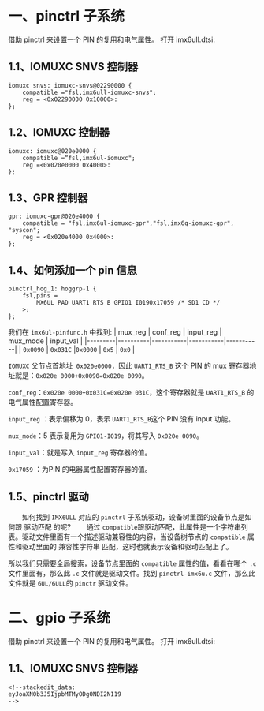 

# 一、pinctrl 子系统

借助 pinctrl 来设置一个 PIN 的复用和电气属性。
打开 imx6ull.dtsi:

## 1.1、IOMUXC SNVS 控制器
```
iomuxc snvs: iomuxc-snvs@02290000 {
	compatible ="fsl,imx6ull-iomuxc-snvs";
	reg = <0x02290000 0x10000>:
};
```
## 1.2、IOMUXC  控制器
```
iomuxc: iomuxc@020e0000 {
	compatible =“fsl,imx6ul-iomuxc";
	reg =<0x020e0000 0x4000>:
};
```
## 1.3、GPR  控制器
```
gpr: iomuxc-gpr@020e4000 {
	compatible = "fsl,imx6ul-iomuxc-gpr","fsl,imx6q-iomuxc-gpr", "syscon";	
	reg = <0x020e4000 0x4000>:
};
```
## 1.4、如何添加一个 pin 信息
```
pinctrl_hog_1: hoggrp-1 {
	fsl,pins = 
		MX6UL PAD UART1 RTS B GPIO1 I0190x17059 /* SD1 CD */
	>;
};
```
我们在 `imx6ul-pinfunc.h` 中找到:
| mux_reg | conf_reg | input_reg | mux_mode  | input_val |
|---------|----------|-----------|-----------|-----------|
| `0x0090`  | `0x031C`  |`0x0000` | `0x5` | `0x0` |
 
`IOMUXC` 父节点首地址` 0x020e0000`，因此 `UART1_RTS_B` 这个 PIN 的 mux 寄存器地址就是：`0x020e 0000+0x0090=0x020e 0090`。

`conf_reg`：`0x020e 0000+0x031C=0x020e 031C`，这个寄存器就是 `UART1_RTS_B` 的电气属性配置寄存器。

`input_reg` ：表示偏移为 0，表示 `UART1_RTS_B`这个 PIN 没有 input 功能。

`mux_mode`：5 表示复用为 `GPIO1-I019`，将其写入 `0x020e 0090`。

`input_val`：就是写入 `input_reg` 寄存器的值。

`0x17059` ：为PIN 的电器属性配置寄存器的值。

## 1.5、pinctrl 驱动
&emsp;&emsp;如何找到 `IMX6ULL` 对应的 `pinctrl` 子系统驱动，设备树里面的设备节点是如何跟 驱动匹配 的呢?
&emsp;&emsp;通过 `compatible`跟驱动匹配，此属性是一个字符串列表。驱动文件里面有一个描述驱动兼容性的内容，当设备树节点的 `compatible` 属性和驱动里面的 兼容性字符串 匹配，这时也就表示设备和驱动匹配上了。

所以我们只需要全局搜索，设备节点里面的 `compatible` 属性的值，看看在哪个 `.c` 文件里面有，那么此 `.c` 文件就是驱动文件。找到 `pinctrl-imx6u.c` 文件，那么此文件就是 `6UL/6ULL`的 `pinctr` 驱动文件。


# 二、gpio 子系统

借助 pinctrl 来设置一个 PIN 的复用和电气属性。
打开 imx6ull.dtsi:

## 1.1、IOMUXC SNVS 控制器
```
<!--stackedit_data:
eyJoaXN0b3J5IjpbMTMyODg0NDI2N119
-->